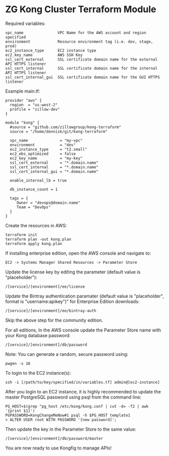 # ZG Kong Cluster Terraform Module

Required variables:

    vpc_name               VPC Name for the AWS account and region specified
    environment            Resource environment tag (i.e. dev, stage, prod)
    ec2_instance_type      EC2 instance type
    ec2_key_name           AWS SSH Key
    ssl_cert_external      SSL certificate domain name for the external API HTTPS listener
    ssl_cert_internal      SSL certificate domain name for the internal API HTTPS listener
    ssl_cert_internal_gui  SSL certificate domain name for the GUI HTTPS listener

Example main.tf:

    provider "aws" {
      region  = "us-west-2"
      profile = "zillow-dev"
    }

    module "kong" {
      #source = "github.com/zillowgroup/kong-terraform"
      source = "/home/dennisk/git/kong-terraform"

      vpc_name              = "my-vpc"
      environment           = "dev"
      ec2_instance_type     = "t2.small"
      ec2_ebs_optimized     = false
      ec2_key_name          = "my-key"
      ssl_cert_external     = "*.domain.name"
      ssl_cert_internal     = "*.domain.name"
      ssl_cert_internal_gui = "*.domain.name"

      enable_internal_lb = true

      db_instance_count = 1

      tags = {
         Owner = "devops@domain.name"
         Team = "DevOps"
      }
    }

Create the resources in AWS:

    terraform init
    terraform plan -out kong.plan
    terraform apply kong.plan

If installing enterprise edition, open the AWS console and navigate to:

    EC2 -> Systems Manager Shared Resources -> Parameter Store

Update the license key by editing the parameter (default value is "placeholder"):
 
    /[service]/[environment]/ee/license

Update the Bintray authentication paramater (default value is "placeholder", format is 
"username:apikey")" for Enterprise Edition downloads:

    /[service]/[environment]/ee/bintray-auth

Skip the above step for the community edition.

For all editions, In the AWS console update the Parameter Store name with your Kong database password:

    /[service]/[environment]/db/password

Note: You can generate a random, secure password using:

    pwgen -s 16

To login to the EC2 instance(s):

    ssh -i [/path/to/key/specified/in/variables.tf] admin@[ec2-instance]

After you login to an EC2 instance, it is highly recommended to update 
the master PostgreSQL password using psql from the command line:

    PG_HOST=$(grep ^pg_host /etc/kong/kong.conf | cut -d= -f2 | awk '{print $1}')
    PGPASSWORD=KongChangeMeNow#1 psql -h $PG_HOST template1
    > ALTER USER root WITH PASSWORD '[new password]';

Then update the key in the Parameter Store to the same value:

    /[service]/[environment]/db/password/master

You are now ready to use Kongfig to manage APIs!

